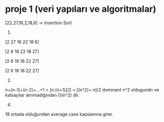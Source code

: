 # proje 1 (veri yapıları ve algoritmalar)

[22,27,16,2,18,6] -> Insertion Sort

1)

[2 27 16 22 18 6] 

[2 6 16 22 18 27]

[2 6 16 18 22 27]

[2 6 16 18 22 27]

2)
n+(n-1)+(n-2)+...+1 = [n.(n+1)]/2 = [(n^2)+ n]/2 dominant n^2 oldugundn ve katsayılar alınmadığından O(n^2) dir.

4)

18 ortada olduğundan average case kapsamına girer.
   
